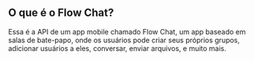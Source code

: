 ## O que é o Flow Chat?

Essa é a API de um app mobile chamado Flow Chat, um app baseado em salas de bate-papo, onde os usuários pode criar seus próprios grupos, adicionar usuários a eles, conversar, enviar arquivos, e muito mais.
